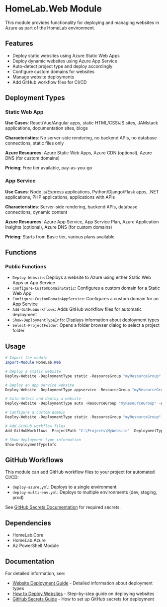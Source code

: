 # HomeLab.Web Module

This module provides functionality for deploying and managing websites in Azure as part of the HomeLab environment.

## Features

- Deploy static websites using Azure Static Web Apps
- Deploy dynamic websites using Azure App Service
- Auto-detect project type and deploy accordingly
- Configure custom domains for websites
- Manage website deployments
- Add GitHub workflow files for CI/CD

## Deployment Types

### Static Web App

**Use Cases**: React/Vue/Angular apps, static HTML/CSS/JS sites, JAMstack applications, documentation sites, blogs

**Characteristics**: No server-side rendering, no backend APIs, no database connections, static files only

**Azure Resources**: Azure Static Web Apps, Azure CDN (optional), Azure DNS (for custom domains)

**Pricing**: Free tier available, pay-as-you-go

### App Service

**Use Cases**: Node.js/Express applications, Python/Django/Flask apps, .NET applications, PHP applications, applications with APIs

**Characteristics**: Server-side rendering, backend APIs, database connections, dynamic content

**Azure Resources**: Azure App Service, App Service Plan, Azure Application Insights (optional), Azure DNS (for custom domains)

**Pricing**: Starts from Basic tier, various plans available

## Functions

### Public Functions

- `Deploy-Website`: Deploys a website to Azure using either Static Web Apps or App Service
- `Configure-CustomDomainStatic`: Configures a custom domain for a Static Web App
- `Configure-CustomDomainAppService`: Configures a custom domain for an App Service
- `Add-GitHubWorkflows`: Adds GitHub workflow files for automatic deployment
- `Show-DeploymentTypeInfo`: Displays information about deployment types
- `Select-ProjectFolder`: Opens a folder browser dialog to select a project folder

## Usage

```powershell
# Import the module
Import-Module HomeLab.Web

# Deploy a static website
Deploy-Website -DeploymentType static -ResourceGroup "myResourceGroup" -AppName "myApp" -SubscriptionId "00000000-0000-0000-0000-000000000000"

# Deploy an app service website
Deploy-Website -DeploymentType appservice -ResourceGroup "myResourceGroup" -AppName "myApp" -SubscriptionId "00000000-0000-0000-0000-000000000000"

# Auto-detect and deploy a website
Deploy-Website -DeploymentType auto -ResourceGroup "myResourceGroup" -AppName "myApp" -SubscriptionId "00000000-0000-0000-0000-000000000000" -ProjectPath "C:\Projects\MyWebsite"

# Configure a custom domain
Deploy-Website -DeploymentType static -ResourceGroup "myResourceGroup" -AppName "myApp" -SubscriptionId "00000000-0000-0000-0000-000000000000" -CustomDomain "example.com" -Subdomain "www"

# Add GitHub workflow files
Add-GitHubWorkflows -ProjectPath "C:\Projects\MyWebsite" -DeploymentType "auto" -CustomDomain "example.com"

# Show deployment type information
Show-DeploymentTypeInfo
```

## GitHub Workflows

This module can add GitHub workflow files to your project for automated CI/CD:

- `deploy-azure.yml`: Deploys to a single environment
- `deploy-multi-env.yml`: Deploys to multiple environments (dev, staging, prod)

See [GitHub Secrets Documentation](../docs/GITHUB-SECRETS.md) for required secrets.

## Dependencies

- HomeLab.Core
- HomeLab.Azure
- Az PowerShell Module

## Documentation

For detailed information, see:
- [Website Deployment Guide](../docs/WEBSITE-DEPLOYMENT.md) - Detailed information about deployment types
- [How to Deploy Websites](../docs/HOW-TO-DEPLOY-WEBSITES.md) - Step-by-step guide on deploying websites
- [GitHub Secrets Guide](../docs/GITHUB-SECRETS.md) - How to set up GitHub secrets for deployment